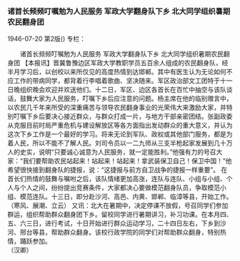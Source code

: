 ### 诸首长频频叮嘱勉为人民服务  军政大学翻身队下乡  北大同学组织暑期农民翻身团

1946-07-20
第2版()
专栏：

　　诸首长频频叮嘱勉为人民服务
    军政大学翻身队下乡
    北大同学组织暑期农民翻身团
    【本报讯】晋冀鲁豫边区军政大学教职学员五百余人组成的农民翻身队，经半月学习后，以创校以来所仅见的高度热情到达邯郸。其中有医生认为无论如何不应工作的带病同学，都背着行李唱着歌曲、坚决随来。军区政治部文工团特于十一日晚组织晚会欢迎并欢送他们。十二日，军区、边区各首长在百忙中抽空与该队谈话，鼓舞大家为人民服务，叮嘱下乡后应注意的问题。杨主席在他的临别赠言中，以农民几千年来所受的深重痛苦与领导农民翻身事业的光荣伟大来激励大家，并特别叮嘱下乡后要决心接近群众，与群众打成一片，与地方干部亲密团结。张副政委从克服目前时局严重危机与建设解放区等各方面指出发动群众的重大意义，并认为这次下乡工作是一个最好的学习。将来无论到军队、政权或其他部门服务，都是为着人民，所以不能不了解人民。刘司令员以一二九师从三支半枪起家发展到几十万人的史实，说明“只要诚心诚意为人民服务，就一定能胜利。”他强有力的号召大家：“我们要帮助农民站起来！站起来！站起来！拿武装保卫自己！保卫中国！”他希望很快接到翻身队的捷报，说：“这捷报与前方自卫战争的捷报一样重要”。
    在首长们热情的鼓舞与嘱咐之后，该队情绪更加高涨，连队与连队、小组与小组、个人与个人之间，纷纷提出竞赛条件，大家都决心要做模范翻身队员，争取模范小组、模范连队。十三日，即分赴沙河、高邑、内黄、邯郸、临漳等县，开始工作。    （寒风、展潮、立云）
    又讯：北大在暑期中，决定停课不放假，号召同学们参加群运，组织帮助群众翻身团下乡。留校同学进行暑期讲习，补习功课。在本月四、五、六三日，进行考试，十日开始进行群众运动学习，二十四日左右，下乡到沙河、邢台等县，帮助群众翻身。该校行政学院的同学们对帮助群众翻身，特别热情，踊跃参加。        
    （汉卿）
